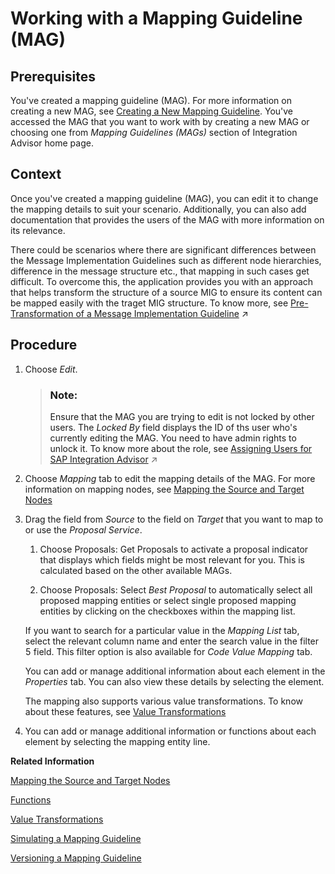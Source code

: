 <!-- loio0803ca6cde694cea8daa71c2530c9cbc -->

<link rel="stylesheet" type="text/css" href="../css/sap-icons.css"/>

# Working with a Mapping Guideline \(MAG\)



<a name="loio0803ca6cde694cea8daa71c2530c9cbc__prereq_jwx_qhr_gcb"/>

## Prerequisites

You've created a mapping guideline \(MAG\). For more information on creating a new MAG, see [Creating a New Mapping Guideline](creating-a-new-mapping-guideline-a42920e.md). You've accessed the MAG that you want to work with by creating a new MAG or choosing one from *Mapping Guidelines \(MAGs\)* section of Integration Advisor home page.



<a name="loio0803ca6cde694cea8daa71c2530c9cbc__context_wkr_jtx_ncb"/>

## Context

Once you've created a mapping guideline \(MAG\), you can edit it to change the mapping details to suit your scenario. Additionally, you can also add documentation that provides the users of the MAG with more information on its relevance.

There could be scenarios where there are significant differences between the Message Implementation Guidelines such as different node hierarchies, difference in the message structure etc., that mapping in such cases get difficult. To overcome this, the application provides you with an approach that helps transform the structure of a source MIG to ensure its content can be mapped easily with the traget MIG structure. To know more, see [Pre- Transformation of a Message Implementation Guideline](https://help.sap.com/viewer/368c481cd6954bdfa5d0435479fd4eaf/Cloud/en-US/b287e5eae6e54359bd0103d0f148befb.html "Learn how to transform the structure of a Message Implementation Guideline.") :arrow_upper_right: 



<a name="loio0803ca6cde694cea8daa71c2530c9cbc__steps_xkr_jtx_ncb"/>

## Procedure

1.  Choose *Edit*.

    > ### Note:  
    > Ensure that the MAG you are trying to edit is not locked by other users. The *Locked By* field displays the ID of ths user who's currently editing the MAG. You need to have admin rights to unlock it. To know more about the role, see [Assigning Users for SAP Integration Advisor](https://help.sap.com/viewer/368c481cd6954bdfa5d0435479fd4eaf/Cloud/en-US/b5226b95e11b42cd9e257ae6d2b0ee0a.html "") :arrow_upper_right:

2.  Choose *Mapping* tab to edit the mapping details of the MAG. For more information on mapping nodes, see [Mapping the Source and Target Nodes](mapping-the-source-and-target-nodes-9ea58d6.md) 

3.  Drag the field from *Source* to the field on *Target* that you want to map to or use the *Proposal Service*.

    1.  Choose Proposals: Get Proposals to activate a proposal indicator that displays which fields might be most relevant for you. This is calculated based on the other available MAGs.

    2.  Choose Proposals: Select *Best Proposal* to automatically select all proposed mapping entities or select single proposed mapping entities by clicking on the checkboxes within the mapping list.


    If you want to search for a particular value in the *Mapping List* tab, select the relevant column name and enter the search value in the filter <span class="SAP-icons"></span> field. This filter option is also available for *Code Value Mapping* tab.

    You can add or manage additional information about each element in the *Properties* tab. You can also view these details by selecting the element.

    The mapping also supports various value transformations. To know about these features, see [Value Transformations](value-transformations-19f8374.md)

4.  You can add or manage additional information or functions about each element by selecting the mapping entity line.


**Related Information**  


[Mapping the Source and Target Nodes](mapping-the-source-and-target-nodes-9ea58d6.md "This topic helps you understand the concepts involved in mapping source and target nodes.")

[Functions](functions-2ea22d0.md "Functions are used to specify a data transformation between source and target nodes.")

[Value Transformations](value-transformations-19f8374.md "These are the special scenarios that you can use while working with an MAG.")

[Simulating a Mapping Guideline](simulating-a-mapping-guideline-b18178b.md "This chapter shows you how to simulate a mapping guideline.")

[Versioning a Mapping Guideline](versioning-a-mapping-guideline-1891fea.md "This chapter shows you how to activate a mapping guideline")

